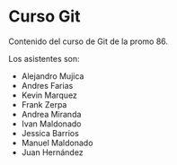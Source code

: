 # Curso Git

Contenido del curso de Git de la promo 86.

Los asistentes son:

- Alejandro Mujica
- Andres Farias
- Kevin Marquez
- Frank Zerpa
- Andrea Miranda
- Ivan Maldonado
- Jessica Barrios
- Manuel Maldonado
- Juan Hernández

